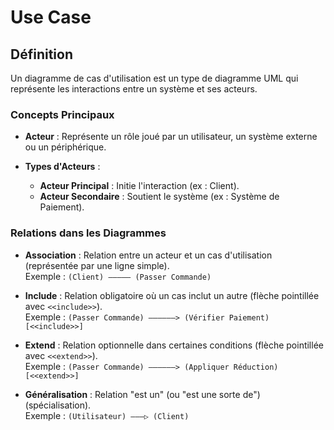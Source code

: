 # Use Case

## Définition

Un diagramme de cas d'utilisation est un type de diagramme UML qui représente les interactions entre un système et ses acteurs.

### Concepts Principaux

- **Acteur** : Représente un rôle joué par un utilisateur, un système externe ou un périphérique.

- **Types d'Acteurs** :
  - **Acteur Principal** : Initie l'interaction (ex : Client).
  - **Acteur Secondaire** : Soutient le système (ex : Système de Paiement).

### Relations dans les Diagrammes

- **Association** : Relation entre un acteur et un cas d'utilisation (représentée par une ligne simple).  
  Exemple : `(Client) ————— (Passer Commande)`

- **Include** : Relation obligatoire où un cas inclut un autre (flèche pointillée avec `<<include>>`).  
  Exemple : `(Passer Commande) ——————> (Vérifier Paiement) [<<include>>]`

- **Extend** : Relation optionnelle dans certaines conditions (flèche pointillée avec `<<extend>>`).  
  Exemple : `(Passer Commande) ——————> (Appliquer Réduction) [<<extend>>]`

- **Généralisation** : Relation "est un" (ou "est une sorte de") (spécialisation).  
  Exemple : `(Utilisateur) ———▷ (Client)`
